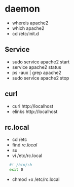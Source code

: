 # daemon

- whereis apache2
- which apache2
- cd /etc/init.d

## Service

- sudo service apache2 start
- service apache2 status
- ps -aux | grep apache2
- sudo service apache2 stop

## curl

- curl http://localhost
- elinks http://localhost

## rc.local

- cd /etc
- find *rc.local*
- su
- vi /etc/rc.local

```bash
  #! /bin/sh
  exit 0
```

- chmod +x /etc/rc.local
